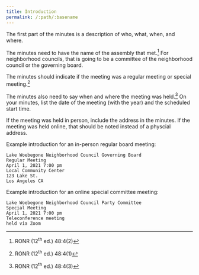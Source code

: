 ```yaml
---
title: Introduction
permalink: /:path/:basename
---
```


The first part
of the minutes
is a description
of who, what, when, and where.

The minutes need
to have
the name
of the assembly
that met.[^ronr4842]
For neighborhood councils,
that is going to be
a committee
of the neighborhood council
or the governing board.

The minutes should indicate
if the meeting
was a regular meeting
or special meeting.[^ronr4841]

The minutes also need
to say
when and where
the meeting
was held.[^ronr4843]
On your minutes,
list the date
of the meeting
(with the year)
and the scheduled start time.

If the meeting
was held
in person,
include the address
in the minutes.
If the meeting
was held online,
that should
be noted instead
of a physcial address.

Example introduction
for an in-person
regular board meeting:

    Lake Woebegone Neighborhood Council Governing Board
    Regular Meeting
    April 1, 2021 7:00 pm
    Local Community Center
    123 Lake St.
    Los Angeles CA

Example introduction
for an online
special committee meeting:

    Lake Woebegone Neighborhood Council Party Committee
    Special Meeting
    April 1, 2021 7:00 pm
    Teleconference meeting
    held via Zoom

[^ronr4842]:
    RONR (12<sup>th</sup>&nbsp;ed.) 48:4(2)

[^ronr4841]:
    RONR (12<sup>th</sup>&nbsp;ed.) 48:4(1)

[^ronr4843]:
    RONR (12<sup>th</sup>&nbsp;ed.) 48:4(3)


